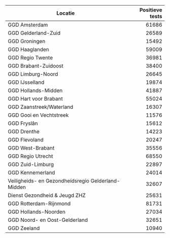 | Locatie | Positieve tests |
|---------|----------------:|
| GGD Amsterdam                            | 61686 |
| GGD Gelderland-Zuid                      | 26589 |
| GGD Groningen                            | 15492 |
| GGD Haaglanden                           | 59009 |
| GGD Regio Twente                         | 36981 |
| GGD Brabant-Zuidoost                     | 38400 |
| GGD Limburg-Noord                        | 26645 |
| GGD IJsselland                           | 19874 |
| GGD Hollands-Midden                      | 41887 |
| GGD Hart voor Brabant                    | 55024 |
| GGD Zaanstreek/Waterland                 | 16307 |
| GGD Gooi en Vechtstreek                  | 11576 |
| GGD Fryslân                              | 15612 |
| GGD Drenthe                              | 14223 |
| GGD Flevoland                            | 20247 |
| GGD West-Brabant                         | 35556 |
| GGD Regio Utrecht                        | 68550 |
| GGD Zuid-Limburg                         | 22897 |
| GGD Kennemerland                         | 24014 |
| Veiligheids- en Gezondheidsregio Gelderland-Midden | 32607 |
| Dienst Gezondheid & Jeugd ZHZ            | 25631 |
| GGD Rotterdam-Rijnmond                   | 81731 |
| GGD Hollands-Noorden                     | 27034 |
| GGD Noord- en Oost-Gelderland            | 32651 |
| GGD Zeeland                              | 10940 |
